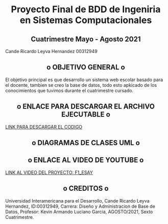 <h1 align='center'>Proyecto Final de BDD de Ingeniria en Sistemas Computacionales </h1>

<h2 align='center'>Cuatrimestre Mayo - Agosto 2021 </h2>

Cande Ricardo Leyva Hernandez 00312949

<h2 align='center'>o OBJETIVO GENERAL o</h2>
El objetivo principal es que desarrollo un sistema web escolar basado para el docente, tambien se creo la base de datos, todo esto apkicado de los conocimientos que tuvimos durante el cuatrimestre cursado.

<h2 align='center'>o ENLACE PARA DESCARGAR EL ARCHIVO EJECUTABLE o</h2>
<a href="https://github.com/candrhiz/Proyecto-BDD.git">LINK PARA DESCARGAR EL CODIGO</a>

<h2 align='center'>o DIAGRAMAS DE CLASES UML o</h2>




<h2 align='center'>o ENLACE AL VIDEO DE YOUTUBE o</h2>
<a href="https://youtu.be/RlfgqXQ_tKk">LINK AL VIDEO DEL PROYECTO: F1_ESAY</a>




<h2 align='center'>o CREDITOS o</h2>
Universidad Interamericana para el Desarrollo,
Cande Ricardo Leyva Hernandez, ID:00312949,
Carrera: Diseño y Administracion de Base de Datos,
Profesor: Kevin Armando Luciano Garcia,
AGOSTO/2021,
Sexto Cuatrimestre.
